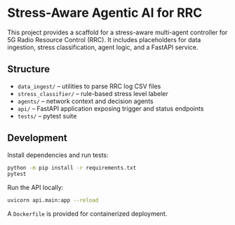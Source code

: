 # Stress-Aware Agentic AI for RRC

This project provides a scaffold for a stress-aware multi-agent controller for 5G Radio Resource Control (RRC).
It includes placeholders for data ingestion, stress classification, agent logic, and a FastAPI service.

## Structure
- `data_ingest/` – utilities to parse RRC log CSV files
- `stress_classifier/` – rule-based stress level labeler
- `agents/` – network context and decision agents
- `api/` – FastAPI application exposing trigger and status endpoints
- `tests/` – pytest suite

## Development
Install dependencies and run tests:
```bash
python -m pip install -r requirements.txt
pytest
```

Run the API locally:
```bash
uvicorn api.main:app --reload
```

A `Dockerfile` is provided for containerized deployment.
